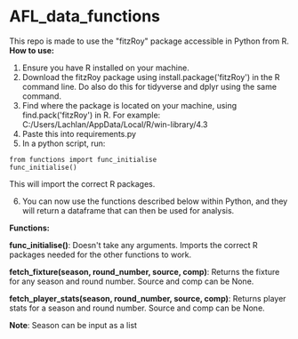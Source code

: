# AFL_data_functions
This repo is made to use the "fitzRoy" package accessible in Python from R.
**How to use:**
1. Ensure you have R installed on your machine.
2. Download the fitzRoy package using install.package('fitzRoy') in the R command line. Do also do this for tidyverse and dplyr using the same command.
3. Find where the package is located on your machine, using find.pack('fitzRoy') in R. For example: C:/Users/Lachlan/AppData/Local/R/win-library/4.3
4. Paste this into requirements.py
5. In a python script, run:
```
from functions import func_initialise
func_initialise()
```
  This will import the correct R packages.

6. You can now use the functions described below within Python, and they will return a dataframe that can then be used for analysis.

**Functions:**

**func_initialise()**: Doesn't take any arguments. Imports the correct R packages needed for the other functions to work.

**fetch_fixture(season, round_number, source, comp)**: Returns the fixture for any season and round number. Source and comp can be None.

**fetch_player_stats(season, round_number, source, comp)**: Returns player stats for a season and round number. Source and comp can be None.

**Note**: Season can be input as a list
